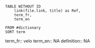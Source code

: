 ```dataview
TABLE WITHOUT ID
	link(file.link, title) as Ref,
	term_fr,
	term_en
	
FROM #dictionary 
SORT term
```

term_fr:: velo
term_en:: NA
definition:: NA